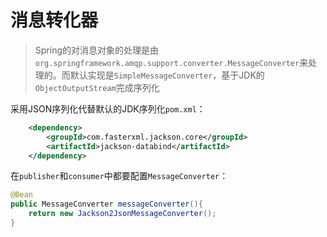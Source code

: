 # 消息转化器

> Spring的对消息对象的处理是由`org.springframework.amqp.support.converter.MessageConverter`来处理的。而默认实现是`SimpleMessageConverter`，基于JDK的`ObjectOutputStream`完成序列化

采用JSON序列化代替默认的JDK序列化`pom.xml`：

```xml
    <dependency>
        <groupId>com.fasterxml.jackson.core</groupId>
        <artifactId>jackson-databind</artifactId>
    </dependency>
```

在`publisher`和`consumer`中都要配置`MessageConverter`：

```java
@Bean
public MessageConverter messageConverter(){
    return new Jackson2JsonMessageConverter();
}
```



